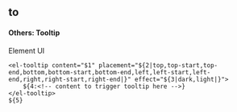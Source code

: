 ## to
#### Others: Tooltip
Element UI <el-tooltip>
```
<el-tooltip content="$1" placement="${2|top,top-start,top-end,bottom,bottom-start,bottom-end,left,left-start,left-end,right,right-start,right-end|}" effect="${3|dark,light|}">
	${4:<!-- content to trigger tooltip here -->}
</el-tooltip>
${5}
```